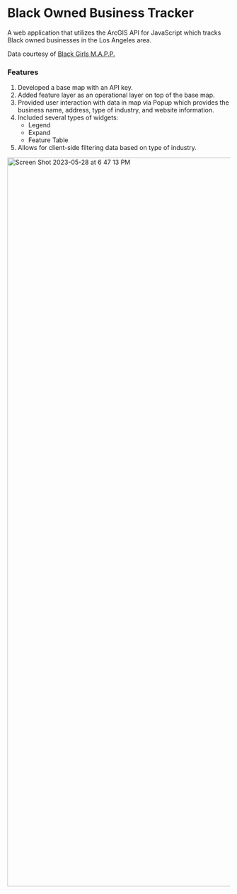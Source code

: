 # Black Owned Business Tracker
<p>A web application that utilizes the ArcGIS API for JavaScript which tracks Black owned businesses in the Los Angeles area. 
<p>Data courtesy of <a href="https://bgmapp.org/">Black Girls M.A.P.P.</a></p>

### Features
<ol>
  <li>Developed a base map with an API key.</li>
  <li>Added feature layer as an operational layer on top of the base map.</li>
  <li>Provided user interaction with data in map via Popup which provides the business name, address, type of industry, and website information.</li>
  <li>Included several types of widgets:<br>
    <ul>
      <li>Legend</li>
      <li>Expand</li>
      <li>Feature Table</li>
    </ul>
  </li>
  <li>Allows for client-side filtering data based on type of industry.</li>
</ol>
<img width="1649" alt="Screen Shot 2023-05-28 at 6 47 13 PM" src="https://github.com/EmilyJarecki/arcGIS/assets/107048020/788a81c3-8ad2-474d-a5bb-ddd41b865fbc">

<!-- ### Features to Implement 
- [ ]  -->
